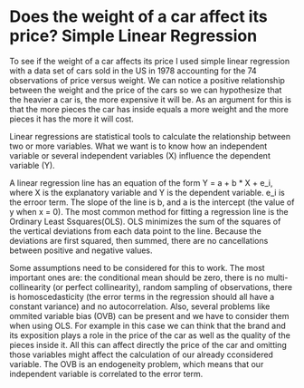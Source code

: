 # Does the weight of a car affect its price? Simple Linear Regression

To see if the weight of a car affects its price I used simple linear regression with a data set of cars sold in the US in 1978 accounting for the 74 observations of price versus weight. We can notice a positive relationship between the weight and the price of the cars so we can hypothesize that the heavier a car is, the more expensive it will be. As an argument for this is that the more pieces the car has inside equals a more weight and the more pieces it has the more it will cost.

Linear regressions are statistical tools to calculate the relationship between two or more variables.
What we want is to know how an independent variable or several independent variables (X) influence the dependent variable (Y).

A linear regression line has an equation of the form Y = a + b * X + e_i, where X is the explanatory variable and Y is the dependent variable. e_i is the erroor term. The slope of the line is b, and a is the intercept (the value of y when x = 0).
The most common method for fitting a regression line is the Ordinary Least Ssquares(OLS). OLS minimizes the sum of the squares of the vertical deviations from each data point to the line. Because the deviations are first squared, then summed, there are no cancellations between positive and negative values.

Some assumptions need to be considered for this to work. The most important ones  are: the conditional mean should be zero, there is no multi-collinearity (or perfect collinearity), random sampling of observations, there is homoscedasticity (the error terms in the regression should all have a constant variance) and no autocorrelation.
Also, several problems like ommited variable bias (OVB) can be present and we have to consider them when using OLS. For example in this case we can think that the brand and its exposition plays a role in the price of the car as well as the quality of the pieces inside it. All this can affect directly the price of the car and omitting those variables might affect the calculation of our already cconsidered variable. The OVB is an endogeneity problem, which means that our independent variable is correlated to the error term.
